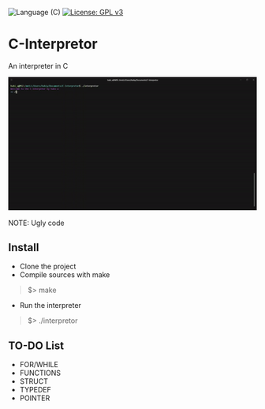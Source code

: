 ![Language (C)](https://img.shields.io/badge/powered_by-C-blue.svg?style=flat-square) [![License: GPL v3](https://img.shields.io/badge/License-GPL%20v3-green.svg)](http://www.gnu.org/licenses/gpl-3.0)

# C-Interpretor
An interpreter in C

![Alt Text](rsc/demo.gif)

NOTE: Ugly code

## Install
* Clone the project
* Compile sources with make
>  $> make
* Run the interpreter
>  $> ./interpretor

## TO-DO List
* FOR/WHILE
* FUNCTIONS
* STRUCT
* TYPEDEF
* POINTER
